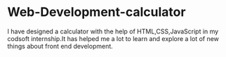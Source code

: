 # Web-Development-calculator
I have designed a calculator with the help of HTML,CSS,JavaScript in my codsoft internship.It has helped me a lot to learn and explore a lot of new things about front end development.

